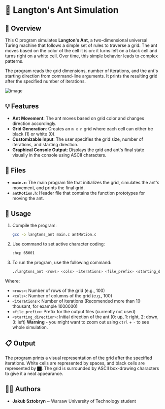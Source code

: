 # 🐜 Langton's Ant Simulation

## 📝 Overview
This C program simulates **Langton's Ant**, a two-dimensional universal Turing machine that follows a simple set of rules to traverse a grid. The ant moves based on the color of the cell it is on: it turns left on a black cell and turns right on a white cell. Over time, this simple behavior leads to complex patterns.

The program reads the grid dimensions, number of iterations, and the ant's starting direction from command-line arguments. It prints the resulting grid after the specified number of iterations.

![image](https://github.com/user-attachments/assets/6b484e24-d481-4867-a3fd-76e75fd823fc)


## 💡 Features
- **Ant Movement**: The ant moves based on grid color and changes direction accordingly.
- **Grid Generation**: Creates an `m x n` grid where each cell can either be black (1) or white (0).
- **Customizable Input**: The user specifies the grid size, number of iterations, and starting direction.
- **Graphical Console Output**: Displays the grid and ant's final state visually in the console using ASCII characters.

## 📁 Files
- **`main.c`**: The main program file that initializes the grid, simulates the ant's movement, and prints the final grid.
- **`antMotion.h`**: Header file that contains the function prototypes for moving the ant.

## 🔨 Usage
1. Compile the program:
   ```bash
   gcc -o langtons_ant main.c antMotion.c
2. Use command to set active character coding:
   ```bash
   chcp 65001
3. To run the program, use the following command:
   ```bash
   ./langtons_ant <rows> <cols> <iterations> <file_prefix> <starting_direction>
Where:
- `<rows>`: Number of rows of the grid (e.g., 100)
- `<cols>`: Number of columns of the grid (e.g., 100)
- `<iterations>`: Number of iterations (Recomended more than 10 thousant, for example 1000000)
- `<file_prefix>`: Prefix for the output files (currently not used)
- `<starting_direction>`: Initial direction of the ant (0: up, 1: right, 2: down, 3: left)
**Warning** - you might want to zoom out using ``ctrl`` + ``-`` to see whole simulation.

## 📋 Output
The program prints a visual representation of the grid after the specified iterations. White cells are represented by spaces, and black cells are represented by `██`. The grid is surrounded by ASCII box-drawing characters to give it a neat appearance.

## 🙋‍♂️ Authors
- **Jakub Sztobryn** ~ Warsaw University of Technology student
